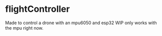 # flightController

Made to control a drone with an mpu6050 and esp32
WIP only works with the mpu right now.
